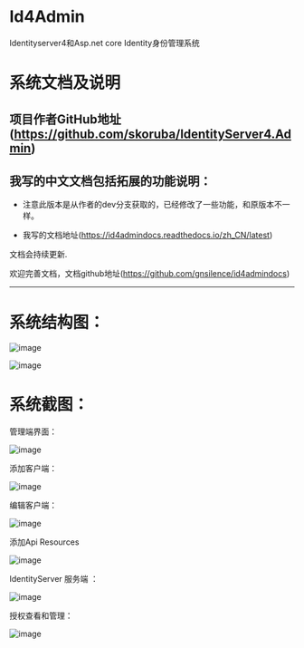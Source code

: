 # Id4Admin
Identityserver4和Asp.net core Identity身份管理系统

# 系统文档及说明

## 项目作者GitHub地址(https://github.com/skoruba/IdentityServer4.Admin)

## 我写的中文文档包括拓展的功能说明：

* 注意此版本是从作者的dev分支获取的，已经修改了一些功能，和原版本不一样。

* 我写的文档地址(https://id4admindocs.readthedocs.io/zh_CN/latest)

文档会持续更新.

欢迎完善文档，文档github地址(https://github.com/gnsilence/id4admindocs)

------------------------------

系统结构图：
====

![image](https://github.com/gnsilence/Id4Admin/tree/master/docs/Images/Skoruba.IdentityServer4.Admin-Solution.png)


![image](https://github.com/gnsilence/Id4Admin/tree/master/docs/Images/Skoruba.IdentityServer4.Admin-App-Diagram.png)


系统截图：
====

管理端界面：

![image](https://github.com/gnsilence/Id4Admin/tree/master/docs/Images/App/AdminServer.png)

添加客户端：

![image](https://github.com/gnsilence/Id4Admin/tree/master/docs/Images/App/ClientsAdd.png)

编辑客户端：

![image](https://github.com/gnsilence/Id4Admin/tree/master/docs/Images/EditClient.png)

添加Api Resources

![image](https://github.com/gnsilence/Id4Admin/tree/master/docs/Images/App/AddApiResources.png)

IdentityServer 服务端 ：

![image](https://github.com/gnsilence/Id4Admin/tree/master/docs/Images/App/IdentityServer.png)

授权查看和管理：

![image](https://github.com/gnsilence/Id4Admin/tree/master/docs/Images/App/ManageGrants.png)